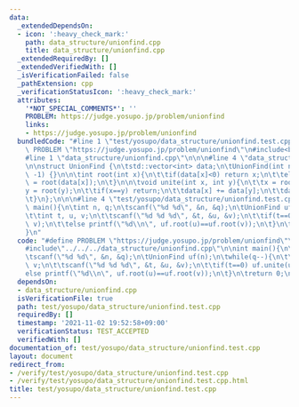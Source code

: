 ```yaml
---
data:
  _extendedDependsOn:
  - icon: ':heavy_check_mark:'
    path: data_structure/unionfind.cpp
    title: data_structure/unionfind.cpp
  _extendedRequiredBy: []
  _extendedVerifiedWith: []
  _isVerificationFailed: false
  _pathExtension: cpp
  _verificationStatusIcon: ':heavy_check_mark:'
  attributes:
    '*NOT_SPECIAL_COMMENTS*': ''
    PROBLEM: https://judge.yosupo.jp/problem/unionfind
    links:
    - https://judge.yosupo.jp/problem/unionfind
  bundledCode: "#line 1 \"test/yosupo/data_structure/unionfind.test.cpp\"\n#define\
    \ PROBLEM \"https://judge.yosupo.jp/problem/unionfind\"\n#include<bits/stdc++.h>\n\
    #line 1 \"data_structure/unionfind.cpp\"\n\n\n#line 4 \"data_structure/unionfind.cpp\"\
    \n\nstruct UnionFind {\n\tstd::vector<int> data;\n\tUnionFind(int n=1e5): data(n,\
    \ -1) {}\n\n\tint root(int x){\n\t\tif(data[x]<0) return x;\n\t\telse return data[x]\
    \ = root(data[x]);\n\t}\n\n\tvoid unite(int x, int y){\n\t\tx = root(x);\n\t\t\
    y = root(y);\n\t\tif(x==y) return;\n\t\tdata[x] += data[y];\n\t\tdata[y] = x;\n\
    \t}\n};\n\n\n#line 4 \"test/yosupo/data_structure/unionfind.test.cpp\"\n\nint\
    \ main(){\n\tint n, q;\n\tscanf(\"%d %d\", &n, &q);\n\tUnionFind uf(n);\n\twhile(q--){\n\
    \t\tint t, u, v;\n\t\tscanf(\"%d %d %d\", &t, &u, &v);\n\t\tif(t==0) uf.unite(u,\
    \ v);\n\t\telse printf(\"%d\\n\", uf.root(u)==uf.root(v));\n\t}\n\treturn 0;\n\
    }\n"
  code: "#define PROBLEM \"https://judge.yosupo.jp/problem/unionfind\"\n#include<bits/stdc++.h>\n\
    #include\"../../../data_structure/unionfind.cpp\"\n\nint main(){\n\tint n, q;\n\
    \tscanf(\"%d %d\", &n, &q);\n\tUnionFind uf(n);\n\twhile(q--){\n\t\tint t, u,\
    \ v;\n\t\tscanf(\"%d %d %d\", &t, &u, &v);\n\t\tif(t==0) uf.unite(u, v);\n\t\t\
    else printf(\"%d\\n\", uf.root(u)==uf.root(v));\n\t}\n\treturn 0;\n}\n"
  dependsOn:
  - data_structure/unionfind.cpp
  isVerificationFile: true
  path: test/yosupo/data_structure/unionfind.test.cpp
  requiredBy: []
  timestamp: '2021-11-02 19:52:58+09:00'
  verificationStatus: TEST_ACCEPTED
  verifiedWith: []
documentation_of: test/yosupo/data_structure/unionfind.test.cpp
layout: document
redirect_from:
- /verify/test/yosupo/data_structure/unionfind.test.cpp
- /verify/test/yosupo/data_structure/unionfind.test.cpp.html
title: test/yosupo/data_structure/unionfind.test.cpp
---
```

